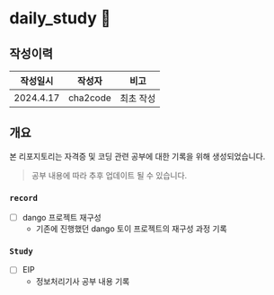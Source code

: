 # daily_study 🎉

## 작성이력
| 작성일시       | 작성자 | 비고    |
|------------|-----|-------|
| 2024.4.17 | cha2code | 최초 작성 |


## 개요
본 리포지토리는 자격증 및 코딩 관련 공부에 대한 기록을 위해 생성되었습니다.
> 공부 내용에 따라 추후 업데이트 될 수 있습니다.

### `record`      
  * [ ] dango 프로젝트 재구성
      * 기존에 진행했던 dango 토이 프로젝트의 재구성 과정 기록

### `Study`
* [ ] EIP
   * 정보처리기사 공부 내용 기록
